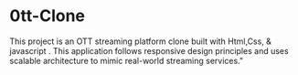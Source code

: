 # 0tt-Clone
This project is an OTT  streaming platform clone built with  Html,Css, &amp; javascript . This  application follows responsive design principles and uses scalable architecture to mimic real-world streaming services."
